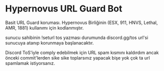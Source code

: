 # Hypernovus URL Guard Bot

Basit URL Guard koruması.
Hypernovus Birliğinin (ESX, 911, HNVS, Lethal, AMR, 1881) kullanımı için kodlanmıştır.

sunucu sahibinin !seturl tos yazması durumunda discord.gg/tos url'si sunucuya atanıp korunmaya başlanacaktır.

Discord ToS'iyle comply edebilmek için URL spam kısmını kaldırdım ancak önceki commit'lerden sike sike toplarsınız yapacak bişe yok çok ta url spamlamak istiyorsanız.
